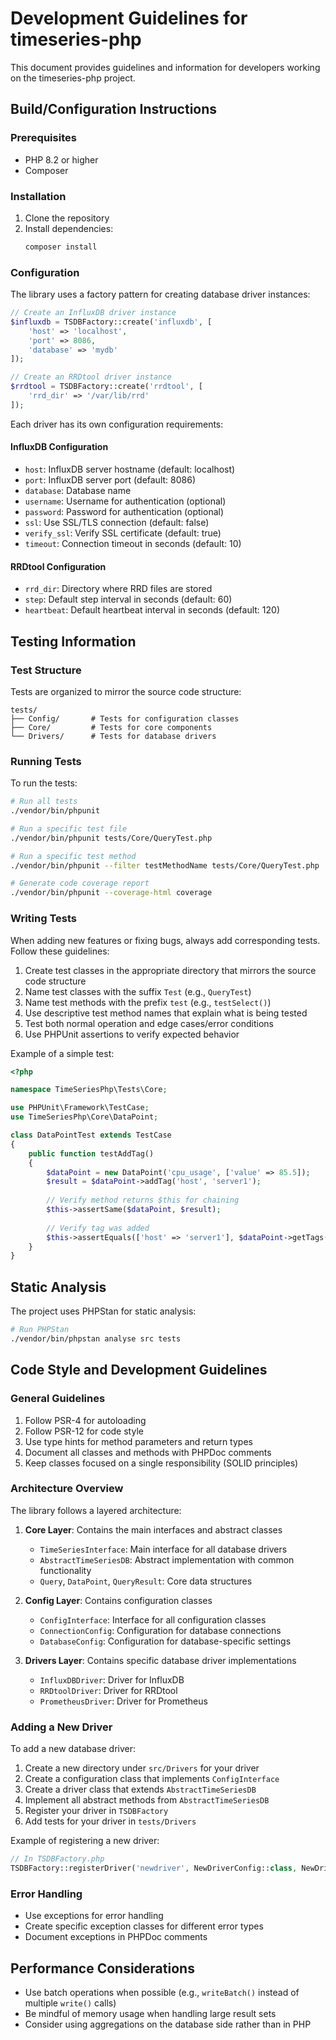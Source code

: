 # Development Guidelines for timeseries-php

This document provides guidelines and information for developers working on the timeseries-php project.

## Build/Configuration Instructions

### Prerequisites
- PHP 8.2 or higher
- Composer

### Installation
1. Clone the repository
2. Install dependencies:
   ```bash
   composer install
   ```

### Configuration
The library uses a factory pattern for creating database driver instances:

```php
// Create an InfluxDB driver instance
$influxdb = TSDBFactory::create('influxdb', [
    'host' => 'localhost',
    'port' => 8086,
    'database' => 'mydb'
]);

// Create an RRDtool driver instance
$rrdtool = TSDBFactory::create('rrdtool', [
    'rrd_dir' => '/var/lib/rrd'
]);
```

Each driver has its own configuration requirements:

#### InfluxDB Configuration
- `host`: InfluxDB server hostname (default: localhost)
- `port`: InfluxDB server port (default: 8086)
- `database`: Database name
- `username`: Username for authentication (optional)
- `password`: Password for authentication (optional)
- `ssl`: Use SSL/TLS connection (default: false)
- `verify_ssl`: Verify SSL certificate (default: true)
- `timeout`: Connection timeout in seconds (default: 10)

#### RRDtool Configuration
- `rrd_dir`: Directory where RRD files are stored
- `step`: Default step interval in seconds (default: 60)
- `heartbeat`: Default heartbeat interval in seconds (default: 120)

## Testing Information

### Test Structure
Tests are organized to mirror the source code structure:

```
tests/
├── Config/       # Tests for configuration classes
├── Core/         # Tests for core components
└── Drivers/      # Tests for database drivers
```

### Running Tests
To run the tests:

```bash
# Run all tests
./vendor/bin/phpunit

# Run a specific test file
./vendor/bin/phpunit tests/Core/QueryTest.php

# Run a specific test method
./vendor/bin/phpunit --filter testMethodName tests/Core/QueryTest.php

# Generate code coverage report
./vendor/bin/phpunit --coverage-html coverage
```

### Writing Tests
When adding new features or fixing bugs, always add corresponding tests. Follow these guidelines:

1. Create test classes in the appropriate directory that mirrors the source code structure
2. Name test classes with the suffix `Test` (e.g., `QueryTest`)
3. Name test methods with the prefix `test` (e.g., `testSelect()`)
4. Use descriptive test method names that explain what is being tested
5. Test both normal operation and edge cases/error conditions
6. Use PHPUnit assertions to verify expected behavior

Example of a simple test:

```php
<?php

namespace TimeSeriesPhp\Tests\Core;

use PHPUnit\Framework\TestCase;
use TimeSeriesPhp\Core\DataPoint;

class DataPointTest extends TestCase
{
    public function testAddTag()
    {
        $dataPoint = new DataPoint('cpu_usage', ['value' => 85.5]);
        $result = $dataPoint->addTag('host', 'server1');
        
        // Verify method returns $this for chaining
        $this->assertSame($dataPoint, $result);
        
        // Verify tag was added
        $this->assertEquals(['host' => 'server1'], $dataPoint->getTags());
    }
}
```

## Static Analysis

The project uses PHPStan for static analysis:

```bash
# Run PHPStan
./vendor/bin/phpstan analyse src tests
```

## Code Style and Development Guidelines

### General Guidelines
1. Follow PSR-4 for autoloading
2. Follow PSR-12 for code style
3. Use type hints for method parameters and return types
4. Document all classes and methods with PHPDoc comments
5. Keep classes focused on a single responsibility (SOLID principles)

### Architecture Overview
The library follows a layered architecture:

1. **Core Layer**: Contains the main interfaces and abstract classes
   - `TimeSeriesInterface`: Main interface for all database drivers
   - `AbstractTimeSeriesDB`: Abstract implementation with common functionality
   - `Query`, `DataPoint`, `QueryResult`: Core data structures

2. **Config Layer**: Contains configuration classes
   - `ConfigInterface`: Interface for all configuration classes
   - `ConnectionConfig`: Configuration for database connections
   - `DatabaseConfig`: Configuration for database-specific settings

3. **Drivers Layer**: Contains specific database driver implementations
   - `InfluxDBDriver`: Driver for InfluxDB
   - `RRDtoolDriver`: Driver for RRDtool
   - `PrometheusDriver`: Driver for Prometheus

### Adding a New Driver
To add a new database driver:

1. Create a new directory under `src/Drivers` for your driver
2. Create a configuration class that implements `ConfigInterface`
3. Create a driver class that extends `AbstractTimeSeriesDB`
4. Implement all abstract methods from `AbstractTimeSeriesDB`
5. Register your driver in `TSDBFactory`
6. Add tests for your driver in `tests/Drivers`

Example of registering a new driver:

```php
// In TSDBFactory.php
TSDBFactory::registerDriver('newdriver', NewDriverConfig::class, NewDriver::class);
```

### Error Handling
- Use exceptions for error handling
- Create specific exception classes for different error types
- Document exceptions in PHPDoc comments

## Performance Considerations
- Use batch operations when possible (e.g., `writeBatch()` instead of multiple `write()` calls)
- Be mindful of memory usage when handling large result sets
- Consider using aggregations on the database side rather than in PHP
